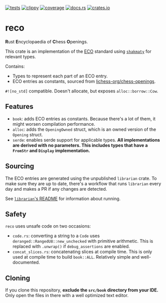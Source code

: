 [![tests](https://img.shields.io/github/actions/workflow/status/tigerros/reco/test.yml?label=tests)](https://github.com/tigerros/reco/actions/workflows/test.yml)
[![clippy](https://img.shields.io/github/actions/workflow/status/tigerros/reco/clippy.yml?label=clippy)](https://github.com/tigerros/reco/actions/workflows/clippy.yml)
[![coverage](https://img.shields.io/codecov/c/gh/tigerros/reco)](https://app.codecov.io/gh/tigerros/reco/)
[![docs.rs](https://img.shields.io/docsrs/reco?logo=docs.rs&label=docs.rs)](https://docs.rs/reco/)
[![crates.io](https://img.shields.io/crates/v/reco?logo=rust)](https://crates.io/crates/reco)

# reco
**R**ust **E**ncyclopaedia of **C**hess **O**penings.

This crate is an implementation of the [ECO](https://en.wikipedia.org/wiki/Encyclopaedia_of_Chess_Openings) standard using [`shakmaty`](https://crates.io/crates/shakmaty) for relevant types.

Contains:
- Types to represent each part of an ECO entry.
- ECO entries as constants, sourced from [lichess-org/chess-openings](https://github.com/lichess-org/chess-openings).

`#![no_std]` compatible. Doesn't allocate, but exposes `alloc::borrow::Cow`.

## Features
- `book`: adds ECO entries as constants. Because there's a lot of them, it might worsen compilation performance.
- `alloc`: adds the `OpeningOwned` struct, which is an owned version of the `Opening` struct.
- `serde`: enables serde support for applicable types. **All implementations are derived with no parameters. This includes types that have a `FromStr` and `Display` implementation.**

## Sourcing
The ECO entries are generated using the unpublished `librarian` crate.
To make sure they are up to date, there's a workflow that runs `librarian` every day and makes a PR if any changes are detected.

See [`librarian`'s README](https://github.com/tigerros/reco/tree/master/librarian/README.md) for information about running.

## Safety
`reco` uses unsafe code on two occasions:
- `code.rs`: converting a string to a `Code` uses `deranged::RangedU8::new_unchecked` with primitive arithmetic. This is replaced with `.unwrap()` if `debug_assertions` are enabled.
- `concat_slices.rs`: concatenating slices at compile time. This is only used at compile time to build `book::ALL`. Relatively simple and well-documented.

## Cloning
If you clone this repository, **exclude the `src/book` directory from your IDE.**
Only open the files in there with a well optimized text editor.